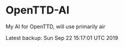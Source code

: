 # OpenTTD-AI
My AI for OpenTTD, will use primarily air

Latest backup: Sun Sep 22 15:17:01 UTC 2019
